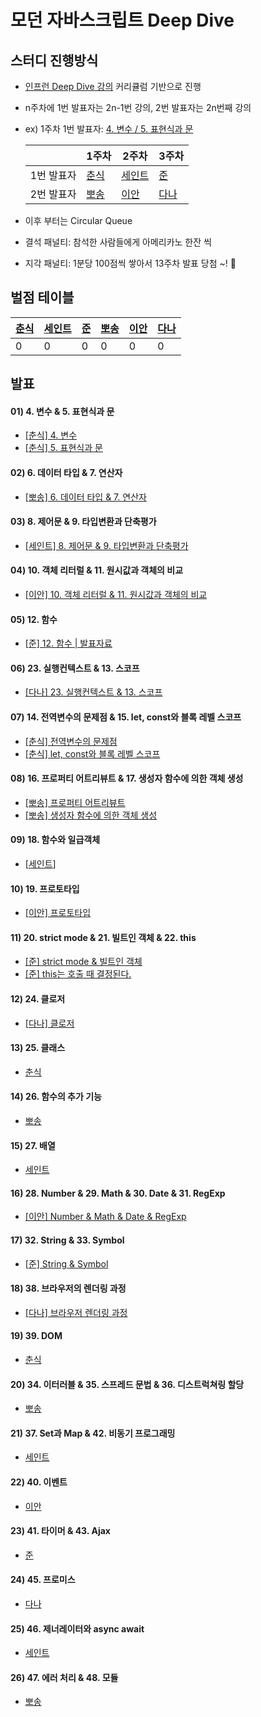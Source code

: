 # 모던 자바스크립트 Deep Dive

## 스터디 진행방식

- [인프런 Deep Dive 강의](https://www.inflearn.com/course/%EB%AA%A8%EB%8D%98-%EC%9E%90%EB%B0%94%EC%8A%A4%ED%81%AC%EB%A6%BD%ED%8A%B8-%EB%94%A5%EB%8B%A4%EC%9D%B4%EB%B8%8C) 커리큘럼 기반으로 진행

- n주차에 1번 발표자는 2n-1번 강의, 2번 발표자는 2n번째 강의
- ex) 1주차 1번 발표자: [4. 변수 / 5. 표현식과 문](https://www.inflearn.com/course/%EB%AA%A8%EB%8D%98-%EC%9E%90%EB%B0%94%EC%8A%A4%ED%81%AC%EB%A6%BD%ED%8A%B8-%EB%94%A5%EB%8B%A4%EC%9D%B4%EB%B8%8C/lecture/95632?tab=curriculum)

  |            | 1주차                                   | 2주차                                    | 3주차                                |
  | ---------- | --------------------------------------- | ---------------------------------------- | ------------------------------------ |
  | 1번 발표자 | [춘식](https://github.com/jiseung-kang) | [세인트](https://github.com/Seongtaek-H) | [준](https://github.com/junghyeonsu) |
  | 2번 발표자 | [뽀송](https://github.com/i4song)       | [이안](https://github.com/useonglee)     | [다나](https://github.com/deli-ght)  |

- 이후 부터는 Circular Queue

- 결석 패널티: 참석한 사람들에게 아메리카노 한잔 씩
- 지각 패널티: 1분당 100점씩 쌓아서 13주차 발표 당첨 ~! 🥳

## 벌점 테이블

| [춘식](https://github.com/jiseung-kang) | [세인트](https://github.com/Seongtaek-H) | [준](https://github.com/junghyeonsu) | [뽀송](https://github.com/i4song) | [이안](https://github.com/useonglee) | [다나](https://github.com/deli-ght) |
| --------------------------------------- | ---------------------------------------- | ------------------------------------ | --------------------------------- | ------------------------------------ | ----------------------------------- |
| 0                                       | 0                                        | 0                                    | 0                                 | 0                                    | 0                                   |

## 발표

#### 01) 4. 변수 & 5. 표현식과 문

- [[춘식] 4. 변수](https://velog.io/@jiseung/%EB%B3%80%EC%88%98)
- [[춘식] 5. 표현식과 문](https://velog.io/@jiseung/%ED%91%9C%ED%98%84%EC%8B%9D%EA%B3%BC-%EB%AC%B8)

#### 02) 6. 데이터 타입 & 7. 연산자

- [[뽀송] 6. 데이터 타입 & 7. 연산자](https://velog.io/@dnr6054/data-type-and-operator)

#### 03) 8. 제어문 & 9. 타입변환과 단축평가

- [[세인트] 8. 제어문 & 9. 타입변환과 단축평가](<https://github.com/PPO-F-MAN/modern-javascript-deep-dive/blob/c14d594abc6576cd8cd15406b7412feb3c20ee9c/03)%208.%20%EC%A0%9C%EC%96%B4%EB%AC%B8%20&%209.%20%ED%83%80%EC%9E%85%EB%B3%80%ED%99%98%EA%B3%BC%20%EB%8B%A8%EC%B6%95%ED%8F%89%EA%B0%80/saint.md>)

#### 04) 10. 객체 리터럴 & 11. 원시값과 객체의 비교

- [[이안] 10. 객체 리터럴 & 11. 원시값과 객체의 비교](https://www.useonglee.dev/blog/%EA%B0%9D%EC%B2%B4-%EB%A6%AC%ED%84%B0%EB%9F%B4&%EC%9B%90%EC%8B%9C%EA%B0%92%EA%B3%BC-%EA%B0%9D%EC%B2%B4%EC%9D%98-%EB%B9%84%EA%B5%90)

#### 05) 12. 함수

- [[준] 12. 함수 | 발표자료](https://junghyeonsu-dev.vercel.app/posts/Function)

#### 06) 23. 실행컨텍스트 & 13. 스코프

- [[다나] 23. 실행컨텍스트 & 13. 스코프](https://deliminju.notion.site/5ffb947f2de740a1a3a9308e3894e1dd)

#### 07) 14. 전역변수의 문제점 & 15. let, const와 블록 레벨 스코프

- [[춘식] 전역변수의 문제점](https://velog.io/@jiseung/JavaScript-%EC%A0%84%EC%97%AD-%EB%B3%80%EC%88%98%EC%9D%98-%EB%AC%B8%EC%A0%9C%EC%A0%90)
- [[춘식] let, const와 블록 레벨 스코프](https://velog.io/@jiseung/JavaScript-let-const-%ED%82%A4%EC%9B%8C%EB%93%9C%EC%99%80-%EB%B8%94%EB%A1%9D-%EB%A0%88%EB%B2%A8-%EC%8A%A4%EC%BD%94%ED%94%84)

#### 08) 16. 프로퍼티 어트리뷰트 & 17. 생성자 함수에 의한 객체 생성

- [[뽀송] 프로퍼티 어트리뷰트](https://velog.io/@dnr6054/property-attribute)
- [[뽀송] 생성자 함수에 의한 객체 생성](https://velog.io/@dnr6054/deepdive-constructor)

#### 09) 18. 함수와 일급객체

- [[세인트](-)]

#### 10) 19. 프로토타입

- [[이안] 프로토타입](https://www.useonglee.dev/blog/%ED%94%84%EB%A1%9C%ED%86%A0%ED%83%80%EC%9E%85)

#### 11) 20. strict mode & 21. 빌트인 객체 & 22. this

- [[준] strict mode & 빌트인 객체](https://github.com/PPO-F-MAN/modern-javascript-deep-dive/blob/513abc817ce746a8c2778c59cf6794edbf6de199/11\)%2020.%20strict%20mode%20&%2021.%20%EB%B9%8C%ED%8A%B8%EC%9D%B8%20%EA%B0%9D%EC%B2%B4%20&%2022.%20this/June.md)
- [[준] this는 호출 때 결정된다.](https://junghyeonsu-dev.vercel.app/posts/This)

#### 12) 24. 클로저

- [[다나] 클로저](https://velog.io/@deli-ght/%EB%94%A5%EB%8B%A4%EC%9D%B4%EB%B8%8C-%EC%8A%A4%ED%84%B0%EB%94%94-%ED%81%B4%EB%A1%9C%EC%A0%80)

#### 13) 25. 클래스

- [춘식](/#)

#### 14) 26. 함수의 추가 기능

- [뽀송](/#)

#### 15) 27. 배열

- [세인트](/#)

#### 16) 28. Number & 29. Math & 30. Date & 31. RegExp

- [[이안] Number & Math & Date & RegExp](https://www.useonglee.dev/blog/%EC%9E%90%EB%B0%94%EC%8A%A4%ED%81%AC%EB%A6%BD%ED%8A%B8-Number-Math-Date-RegExp)

#### 17) 32. String & 33. Symbol

- [[준] String & Symbol](https://github.com/PPO-F-MAN/modern-javascript-deep-dive/blob/513abc817ce746a8c2778c59cf6794edbf6de199/17\)%2032.%20String%20&%2033.%20Symbol/June.md)

#### 18) 38. 브라우저의 렌더링 과정

- [[다나] 브라우저 렌더링 과정](https://deliminju.notion.site/e80c616b50d04de8955b472b5a4ac905)

#### 19) 39. DOM

- [춘식](/#)

#### 20) 34. 이터러블 & 35. 스프레드 문법 & 36. 디스트럭쳐링 할당

- [뽀송](/#)

#### 21) 37. Set과 Map & 42. 비동기 프로그래밍

- [세인트](/#)

#### 22) 40. 이벤트

- [이안](/#)

#### 23) 41. 타이머 & 43. Ajax

- [준](/#)

#### 24) 45. 프로미스

- [다나](/#)

#### 25) 46. 제너레이터와 async await

- [세인트](/#)

#### 26) 47. 에러 처리 & 48. 모듈

- [뽀송](/#)
